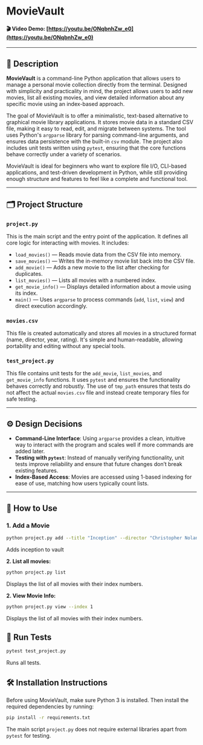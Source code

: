 # MovieVault

#### 🎬 Video Demo: [https://youtu.be/ONqbnhZw_e0](https://youtu.be/ONqbnhZw_e0)

---

## 📖 Description

**MovieVault** is a command-line Python application that allows users to manage a personal movie collection directly from the terminal. Designed with simplicity and practicality in mind, the project allows users to add new movies, list all existing movies, and view detailed information about any specific movie using an index-based approach.

The goal of MovieVault is to offer a minimalistic, text-based alternative to graphical movie library applications. It stores movie data in a standard CSV file, making it easy to read, edit, and migrate between systems. The tool uses Python's `argparse` library for parsing command-line arguments, and ensures data persistence with the built-in `csv` module. The project also includes unit tests written using `pytest`, ensuring that the core functions behave correctly under a variety of scenarios.

MovieVault is ideal for beginners who want to explore file I/O, CLI-based applications, and test-driven development in Python, while still providing enough structure and features to feel like a complete and functional tool.

---

## 🗂️ Project Structure

### `project.py`
This is the main script and the entry point of the application. It defines all core logic for interacting with movies. It includes:
- `load_movies()` — Reads movie data from the CSV file into memory.
- `save_movies()` — Writes the in-memory movie list back into the CSV file.
- `add_movie()` — Adds a new movie to the list after checking for duplicates.
- `list_movies()` — Lists all movies with a numbered index.
- `get_movie_info()` — Displays detailed information about a movie using its index.
- `main()` — Uses `argparse` to process commands (`add`, `list`, `view`) and direct execution accordingly.

### `movies.csv`
This file is created automatically and stores all movies in a structured format (name, director, year, rating). It's simple and human-readable, allowing portability and editing without any special tools.

### `test_project.py`
This file contains unit tests for the `add_movie`, `list_movies`, and `get_movie_info` functions. It uses `pytest` and ensures the functionality behaves correctly and robustly. The use of `tmp_path` ensures that tests do not affect the actual `movies.csv` file and instead create temporary files for safe testing.

---

## ⚙️ Design Decisions

- **Command-Line Interface**: Using `argparse` provides a clean, intuitive way to interact with the program and scales well if more commands are added later.
- **Testing with `pytest`**: Instead of manually verifying functionality, unit tests improve reliability and ensure that future changes don’t break existing features.
- **Index-Based Access**: Movies are accessed using 1-based indexing for ease of use, matching how users typically count lists.

---

## 🚀 How to Use

### 1. Add a Movie
```bash
python project.py add --title "Inception" --director "Christopher Nolan" --year 2010 --rating 9.5
```
Adds inception to vault

**2. List all movies:**

```bash
python project.py list
```
Displays the list of all movies with their index numbers.

**2. View Movie Info:**

```bash
python project.py view --index 1
```
Displays the list of all movies with their index numbers.

## 🧪 Run Tests

```bash
pytest test_project.py
```
Runs all tests.

## 🛠️ Installation Instructions

Before using MovieVault, make sure Python 3 is installed. Then install the required dependencies by running:

```bash
pip install -r requirements.txt
```

The main script `project.py` does not require external libraries apart from `pytest` for testing.

